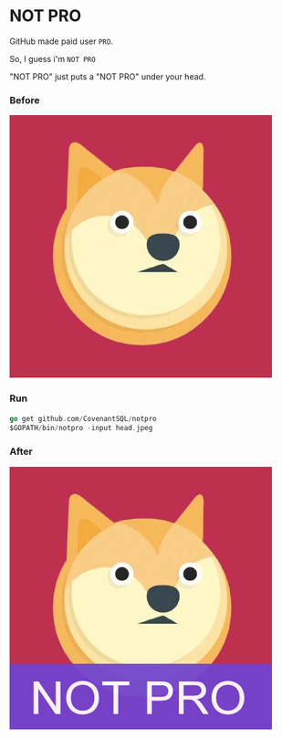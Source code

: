 # NOT PRO

GitHub made paid user `PRO`.

So, I guess i'm `NOT PRO`

"NOT PRO" just puts a "NOT PRO" under your head.

### Before

![before](test.jpeg)

### Run

```go
go get github.com/CovenantSQL/notpro
$GOPATH/bin/notpro -input head.jpeg
```

### After

![after](newhead.png)
